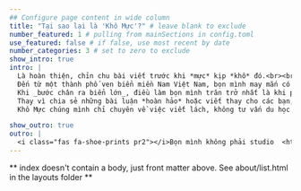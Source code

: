```yaml
---
## Configure page content in wide column
title: "Tại sao lại là 'Khô Mực'?" # leave blank to exclude
number_featured: 1 # pulling from mainSections in config.toml
use_featured: false # if false, use most recent by date
number_categories: 3 # set to zero to exclude
show_intro: true
intro: |
  Là hoàn thiện, chỉn chu bài viết trước khi *mực* kịp *khô* đó.<br><br>
  Đến từ một thành phố ven biển miền Nam Việt Nam, bọn mình may mắn có cơ hội được trải qua một chặng đường dài cả về địa lý lẫn tinh thần để được học hỏi, hiểu sâu về văn học, lối viết tiếng Anh.<br><br>
  Khi _bước chân ra biển lớn_, điều làm bọn mình trăn trở nhất là khi phải viết bài luận nhập học. Bọn mình thực sự bế tắc và không biết viết thế nào cả. Cũng qua một khoảng thời gian khá dài rồi nhưng mình vẫn còn nhớ nguyên những trăn trở và cảm giác lúng túng khi phải viết về bản thân mình. May mắn thay, bọn mình nhận được sự giúp đỡ từ thầy cô, bạn bè và mọi người xung quanh. Sau này khi đã học xong đại học, cao học và đi làm, thỉnh thoảng bọn mình được nhờ sửa bài luận nhập học cho các bạn trẻ. Nhìn sự lúng túng của các bạn mà bọn mình nhớ tới bọn mình ngày trước. Vì vậy, bọn mình thành lập dự án Khô Mực với mục đích ***spread good deeds*** - trang bị cho các bạn những kĩ năng và kiến thức cần thiết để các bạn không bị hoang mang, bối rối như bọn mình ngày xưa.<br><br>
  Thay vì chia sẻ những bài luận *hoàn hảo* hoặc viết thay cho các bạn, chúng mình sẽ chia sẻ các ví dụ cụ thể từ các bài luận chúng mình đã và sẽ sửa (nhờ sự đóng góp của các bạn đấy - cảm ơn rất nhiều ♥️), từ đó chỉ ra cho các bạn thấy là có thể lấy ý tưởng từ đâu, nên viết về cái gì và viết như thế nào.<br><br>
  Khô Mực chúng mình chỉ chuyên về việc viết lách, không tư vấn du học nói chung nhưng bạn có thể liên hệ với [Hands for Hands](../team/hands/) để tìm hiểu thêm. Chúng mình cũng không viết bài hộ bạn. Bạn luôn là chủ nhân câu chuyện của mình. Thông qua những chia sẻ của chúng mình, hy vọng chúng mình và các bạn sẽ học được nhiều điều hay, tránh được những lỗi thường gặp, cùng nhau toả sáng qua ngòi bút của chính mình. 

show_outro: true
outro: |
  <i class="fas fa-shoe-prints pr2"></i>Bọn mình không phải studio  <http://khomuc.me> nhe!
---
```


** index doesn't contain a body, just front matter above.
See about/list.html in the layouts folder **
